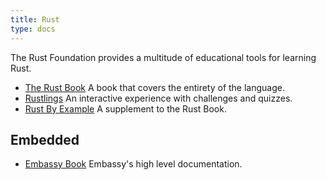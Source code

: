 ```yaml
---
title: Rust
type: docs
---
```


The Rust Foundation provides a multitude of educational tools for learning Rust.

- [The Rust Book](https://doc.rust-lang.org/beta/book/) A book that covers the entirety of the language.
- [Rustlings](https://github.com/rust-lang/rustlings) An interactive experience with challenges and quizzes.
- [Rust By Example](https://doc.rust-lang.org/rust-by-example/) A supplement to the Rust Book.

## Embedded

- [Embassy Book](https://embassy.dev/book/) Embassy's high level documentation.
